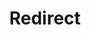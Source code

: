 ﻿---
layout: src/layouts/Redirect.astro
title: Redirect
redirect: https://yamldoc.liuyan.wang/docs/octopus-rest-api/cli/octopus-worker-listening-tentacle
pubDate:  2023-01-01
navSearch: false
navSitemap: false
navMenu: false
---
